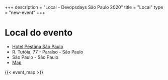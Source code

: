 +++
description = "Local - Devopsdays São Paulo 2020"
title = "Local"
type = "new-event"
+++
<p></p>

<h1>Local do evento</h1>

* <a href="http://www.centuryflat.com.br/">Hotel Pestana São Paulo</a>
* R. Tutóia, 77 - Paraíso - São Paulo 
* São Paulo - São Paulo
* <a href="https://goo.gl/maps/MAtRZfPb4nDaKWGD8">Map</a>


{{< event_map >}}

<p></p>